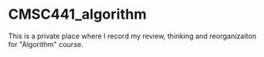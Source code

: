 # CMSC441_algorithm

This is a private place where I record my review, thinking and reorganizaiton for "Algorithm" course. 
